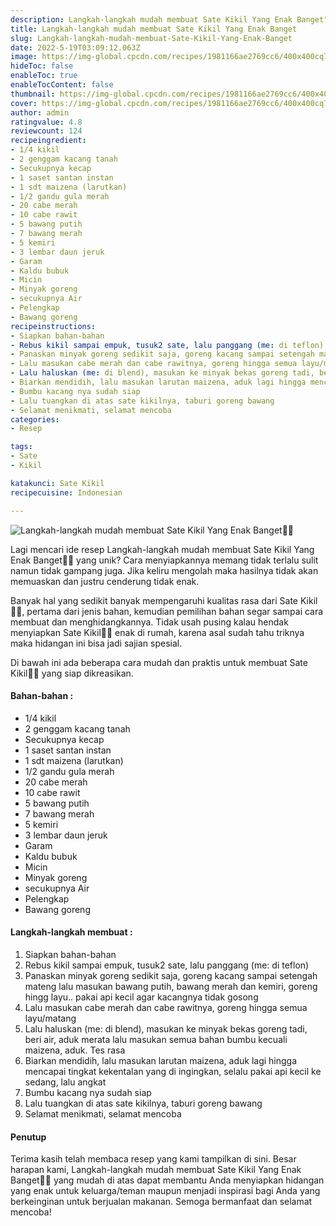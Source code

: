 ```yaml
---
description: Langkah-langkah mudah membuat Sate Kikil Yang Enak Banget"
title: Langkah-langkah mudah membuat Sate Kikil Yang Enak Banget
slug: Langkah-langkah-mudah-membuat-Sate-Kikil-Yang-Enak-Banget
date: 2022-5-19T03:09:12.063Z
image: https://img-global.cpcdn.com/recipes/1981166ae2769cc6/400x400cq70/photo.jpg
hideToc: false
enableToc: true
enableTocContent: false
thumbnail: https://img-global.cpcdn.com/recipes/1981166ae2769cc6/400x400cq70/photo.jpg
cover: https://img-global.cpcdn.com/recipes/1981166ae2769cc6/400x400cq70/photo.jpg
author: admin
ratingvalue: 4.8
reviewcount: 124
recipeingredient:
- 1/4 kikil
- 2 genggam kacang tanah
- Secukupnya kecap
- 1 saset santan instan
- 1 sdt maizena (larutkan)
- 1/2 gandu gula merah
- 20 cabe merah
- 10 cabe rawit
- 5 bawang putih
- 7 bawang merah
- 5 kemiri
- 3 lembar daun jeruk
- Garam
- Kaldu bubuk
- Micin
- Minyak goreng
- secukupnya Air
- Pelengkap
- Bawang goreng
recipeinstructions:
- Siapkan bahan-bahan
- Rebus kikil sampai empuk, tusuk2 sate, lalu panggang (me: di teflon)
- Panaskan minyak goreng sedikit saja, goreng kacang sampai setengah mateng lalu masukan bawang putih, bawang merah dan kemiri, goreng hingg layu.. pakai api kecil agar kacangnya tidak gosong
- Lalu masukan cabe merah dan cabe rawitnya, goreng hingga semua layu/matang
- Lalu haluskan (me: di blend), masukan ke minyak bekas goreng tadi, beri air, aduk merata lalu masukan semua bahan bumbu kecuali maizena, aduk. Tes rasa
- Biarkan mendidih, lalu masukan larutan maizena, aduk lagi hingga mencapai tingkat kekentalan yang di ingingkan, selalu pakai api kecil ke sedang, lalu angkat
- Bumbu kacang nya sudah siap
- Lalu tuangkan di atas sate kikilnya, taburi goreng bawang
- Selamat menikmati, selamat mencoba
categories:
- Resep

tags:
- Sate
- Kikil

katakunci: Sate Kikil
recipecuisine: Indonesian

---
```


![Langkah-langkah mudah membuat Sate Kikil Yang Enak Banget👩‍🍳](https://img-global.cpcdn.com/recipes/1981166ae2769cc6/400x400cq70/photo.jpg)

Lagi mencari ide resep Langkah-langkah mudah membuat Sate Kikil Yang Enak Banget👩‍🍳 yang unik? Cara menyiapkannya memang tidak terlalu sulit namun tidak gampang juga. Jika keliru mengolah maka hasilnya tidak akan memuaskan dan justru cenderung tidak enak.

Banyak hal yang sedikit banyak mempengaruhi kualitas rasa dari Sate Kikil👩‍🍳, pertama dari jenis bahan, kemudian pemilihan bahan segar sampai cara membuat dan menghidangkannya. Tidak usah pusing kalau hendak menyiapkan Sate Kikil👩‍🍳 enak di rumah, karena asal sudah tahu triknya maka hidangan ini bisa jadi sajian spesial.

Di bawah ini ada beberapa cara mudah dan praktis untuk membuat Sate Kikil👩‍🍳 yang siap dikreasikan.

<!--inarticleads1-->

#### Bahan-bahan :

- 1/4 kikil
- 2 genggam kacang tanah
- Secukupnya kecap
- 1 saset santan instan
- 1 sdt maizena (larutkan)
- 1/2 gandu gula merah
- 20 cabe merah
- 10 cabe rawit
- 5 bawang putih
- 7 bawang merah
- 5 kemiri
- 3 lembar daun jeruk
- Garam
- Kaldu bubuk
- Micin
- Minyak goreng
- secukupnya Air
- Pelengkap
- Bawang goreng

<!--inarticleads2-->

#### Langkah-langkah membuat :

1. Siapkan bahan-bahan
1. Rebus kikil sampai empuk, tusuk2 sate, lalu panggang (me: di teflon)
1. Panaskan minyak goreng sedikit saja, goreng kacang sampai setengah mateng lalu masukan bawang putih, bawang merah dan kemiri, goreng hingg layu.. pakai api kecil agar kacangnya tidak gosong
1. Lalu masukan cabe merah dan cabe rawitnya, goreng hingga semua layu/matang
1. Lalu haluskan (me: di blend), masukan ke minyak bekas goreng tadi, beri air, aduk merata lalu masukan semua bahan bumbu kecuali maizena, aduk. Tes rasa
1. Biarkan mendidih, lalu masukan larutan maizena, aduk lagi hingga mencapai tingkat kekentalan yang di ingingkan, selalu pakai api kecil ke sedang, lalu angkat
1. Bumbu kacang nya sudah siap
1. Lalu tuangkan di atas sate kikilnya, taburi goreng bawang
1. Selamat menikmati, selamat mencoba

#### Penutup

Terima kasih telah membaca resep yang kami tampilkan di sini. Besar harapan kami, Langkah-langkah mudah membuat Sate Kikil Yang Enak Banget👩‍🍳 yang mudah di atas dapat membantu Anda menyiapkan hidangan yang enak untuk keluarga/teman maupun menjadi inspirasi bagi Anda yang berkeinginan untuk berjualan makanan. Semoga bermanfaat dan selamat mencoba!
